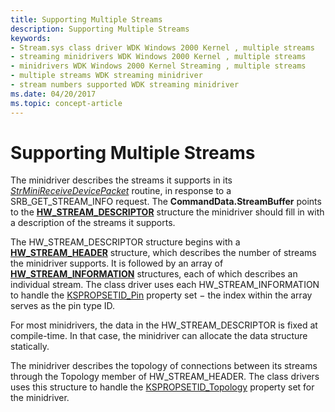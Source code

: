 ```yaml
---
title: Supporting Multiple Streams
description: Supporting Multiple Streams
keywords:
- Stream.sys class driver WDK Windows 2000 Kernel , multiple streams
- streaming minidrivers WDK Windows 2000 Kernel , multiple streams
- minidrivers WDK Windows 2000 Kernel Streaming , multiple streams
- multiple streams WDK streaming minidriver
- stream numbers supported WDK streaming minidriver
ms.date: 04/20/2017
ms.topic: concept-article
---
```


# Supporting Multiple Streams





The minidriver describes the streams it supports in its [*StrMiniReceiveDevicePacket*](/windows-hardware/drivers/ddi/strmini/nc-strmini-phw_receive_device_srb) routine, in response to a SRB\_GET\_STREAM\_INFO request. The **CommandData.StreamBuffer** points to the [**HW\_STREAM\_DESCRIPTOR**](/windows-hardware/drivers/ddi/strmini/ns-strmini-_hw_stream_descriptor) structure the minidriver should fill in with a description of the streams it supports.

The HW\_STREAM\_DESCRIPTOR structure begins with a [**HW\_STREAM\_HEADER**](/windows-hardware/drivers/ddi/strmini/ns-strmini-_hw_stream_header) structure, which describes the number of streams the minidriver supports. It is followed by an array of [**HW\_STREAM\_INFORMATION**](/windows-hardware/drivers/ddi/strmini/ns-strmini-_hw_stream_information) structures, each of which describes an individual stream. The class driver uses each HW\_STREAM\_INFORMATION to handle the [KSPROPSETID\_Pin](./kspropsetid-pin.md) property set − the index within the array serves as the pin type ID.

For most minidrivers, the data in the HW\_STREAM\_DESCRIPTOR is fixed at compile-time. In that case, the minidriver can allocate the data structure statically.

The minidriver describes the topology of connections between its streams through the Topology member of HW\_STREAM\_HEADER. The class drivers uses this structure to handle the [KSPROPSETID\_Topology](./kspropsetid-topology.md) property set for the minidriver.

 

